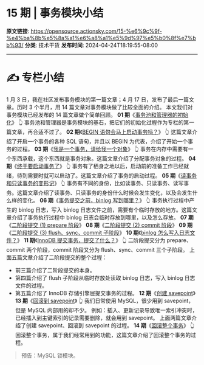 # 15 期 | 事务模块小结

**原文链接**: https://opensource.actionsky.com/15-%e6%9c%9f-%e4%ba%8b%e5%8a%a1%e6%a8%a1%e5%9d%97%e5%b0%8f%e7%bb%93/
**分类**: 技术干货
**发布时间**: 2024-04-24T18:19:55-08:00

---

# ✍ 专栏小结
1 月 3 日，我在社区发布事务模块的第一篇文章；4 月 17 日，发布了最后一篇文章。历时 3 个半月，用 14 篇文章对事务模块做了比较全面的介绍。
本文我们对事务模块已经发布的 14 篇文章做个简单回顾。
**01 期**《[事务池和管理器的初始化](https://opensource.actionsky.com/%e7%ac%ac-01-%e6%9c%9f-%e4%ba%8b%e5%8a%a1-%e4%ba%8b%e5%8a%a1%e7%9a%84%e8%b5%b7%e6%ba%90%ef%bc%9a%e4%ba%8b%e5%8a%a1%e6%b1%a0%e5%92%8c%e7%ae%a1%e7%90%86%e5%99%a8%e7%9a%84%e5%88%9d%e5%a7%8b%e5%8c%96/)》
👆 事务池和管理器是事务模块的基石，把它们的初始化过程作为专栏的第一篇文章，再合适不过了。
**02 期**《[BEGIN 语句会马上启动事务吗？](https://opensource.actionsky.com/%e7%ac%ac-02-%e6%9c%9f-%e4%ba%8b%e5%8a%a1-begin-%e8%af%ad%e5%8f%a5%e4%bc%9a%e9%a9%ac%e4%b8%8a%e5%90%af%e5%8a%a8%e4%ba%8b%e5%8a%a1%e5%90%97%ef%bc%9f/)》
👆 这篇文章介绍了开启一个事务的各种 SQL 语句，并且以 BEGIN 为代表，介绍了开始一个事务的过程。
**03 期**《[我是一个事务，请给我一个对象](https://opensource.actionsky.com/%e7%ac%ac-03-%e6%9c%9f-%e4%ba%8b%e5%8a%a1-%e6%88%91%e6%98%af%e4%b8%80%e4%b8%aa%e4%ba%8b%e5%8a%a1%ef%bc%8c%e8%af%b7%e7%bb%99%e6%88%91%e4%b8%80%e4%b8%aa%e5%af%b9%e8%b1%a1/)》
👆 事务在内存中需要有一个东西承载，这个东西就是事务对象。这篇文章介绍了分配事务对象的过程。
**04 期**《[终于要启动事务了](https://opensource.actionsky.com/04-%e6%9c%9f-%e7%bb%88%e4%ba%8e%e8%a6%81%e5%90%af%e5%8a%a8%e4%ba%8b%e5%8a%a1%e4%ba%86/)》
👆 事务有了栖身之地以后，启动前的准备工作已经就绪，待到需要时就可以启动了。这篇文章介绍了事务的启动过程。
**05 期**《[读事务和只读事务的变形记](https://opensource.actionsky.com/mysql-%e6%a0%b8%e5%bf%83%e6%a8%a1%e5%9d%97%e6%8f%ad%e7%a7%98-05-%e6%9c%9f-%e8%af%bb%e4%ba%8b%e5%8a%a1%e5%92%8c%e5%8f%aa%e8%af%bb%e4%ba%8b%e5%8a%a1%e7%9a%84%e5%8f%98%e5%bd%a2%e8%ae%b0/)》
👆 事务有不同的身份，比如读事务、只读事务、读写事务。这篇文章介绍了读事务、只读事务的身份什么时候会发生变化，以及会发生什么样的变化。
**06 期**《[事务提交之前，binlog 写到哪里？](https://opensource.actionsky.com/06-%e6%9c%9f-%e4%ba%8b%e5%8a%a1%e6%8f%90%e4%ba%a4%e4%b9%8b%e5%89%8d%ef%bc%8cbinlog-%e5%86%99%e5%88%b0%e5%93%aa%e9%87%8c%ef%bc%9f/)》
👆 事务执行过程中产生的 binlog 日志，写入 binlog 日志文件之前，需要有个临时存放的地方。这篇文章介绍了事务执行过程中 binlog 日志会临时存放到哪里，以及怎么存放。
**07 期**《[二阶段提交 (1) prepare 阶段](https://opensource.actionsky.com/07-%e6%9c%9f-%e4%ba%8c%e9%98%b6%e6%ae%b5%e6%8f%90%e4%ba%a4-1-prepare-%e9%98%b6%e6%ae%b5/)》
**08 期**《[二阶段提交 (2) commit 阶段](https://opensource.actionsky.com/08-%e6%9c%9f-%e4%ba%8c%e9%98%b6%e6%ae%b5%e6%8f%90%e4%ba%a4-2-commit-%e9%98%b6%e6%ae%b5/)》
**09 期**《[二阶段提交 (3) flush、sync、commit 子阶段](https://opensource.actionsky.com/mysql-%e6%a0%b8%e5%bf%83%e6%a8%a1%e5%9d%97%e6%8f%ad%e7%a7%98-09-%e6%9c%9f-%e4%ba%8c%e9%98%b6%e6%ae%b5%e6%8f%90%e4%ba%a4-3-flush%e3%80%81sync%e3%80%81commit-%e5%ad%90%e9%98%b6%e6%ae%b5/)》
**10 期**《[binlog 怎么写入日志文件？](https://opensource.actionsky.com/10-%e6%9c%9f-binlog-%e6%80%8e%e4%b9%88%e5%86%99%e5%85%a5%e6%97%a5%e5%bf%97%e6%96%87%e4%bb%b6%ef%bc%9f/)》
**11 期**《[InnoDB 提交事务，提交了什么？](https://opensource.actionsky.com/mysql-%e6%a0%b8%e5%bf%83%e6%a8%a1%e5%9d%97%e6%8f%ad%e7%a7%98-11-%e6%9c%9f-innodb-%e6%8f%90%e4%ba%a4%e4%ba%8b%e5%8a%a1%ef%bc%8c%e6%8f%90%e4%ba%a4%e4%ba%86%e4%bb%80%e4%b9%88%ef%bc%9f/)》
👆 二阶段提交分为 prepare、commit 两个阶段，commit 阶段又分为 flush、sync、commit 三个子阶段。
上面五篇文章介绍了二阶段提交的整个过程：
- 前三篇介绍了二阶段提交的本身。
- 第四篇介绍了 flush 子阶段从临时存放处读取 binlog 日志，写入 binlog 日志文件的过程。
- 第五篇介绍了 InnoDB 存储引擎层提交事务的过程。
**12 期**《[创建 savepoint](https://opensource.actionsky.com/12-%e6%9c%9f-%e5%88%9b%e5%bb%ba-savepoint/)》
**13 期**《[回滚到 savepoint](https://opensource.actionsky.com/mysql-%e6%a0%b8%e5%bf%83%e6%a8%a1%e5%9d%97%e6%8f%ad%e7%a7%98-13-%e6%9c%9f-%e5%9b%9e%e6%bb%9a%e5%88%b0-savepoint/)》
👆 我们日常使用 MySQL，很少用到 savepoint，但是 MySQL 内部用的却不少。
例如：插入、更新记录导致唯一索引冲突时，已经插入到主键索引的记录需要删除，就会用到 savepoint。
上面两篇文章介绍了创建 savepoint、回滚到 savepoint 的过程。
**14 期**《[回滚整个事务](https://opensource.actionsky.com/14-%e6%9c%9f-%e5%9b%9e%e6%bb%9a%e6%95%b4%e4%b8%aa%e4%ba%8b%e5%8a%a1/)》
👆 回滚整个事务，属于我们经常用到的功能，这篇文章介绍了回滚整个事务的过程。
> 预告：MySQL 锁模块。